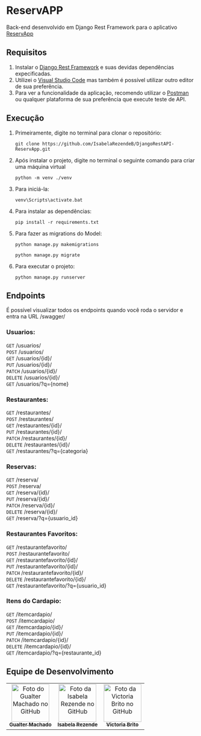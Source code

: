 # ReservAPP

Back-end desenvolvido em Django Rest Framework para o aplicativo [ReservApp](https://github.com/GualterMM/ReservApp)

## Requisitos
1. Instalar o [Django Rest Framework](https://www.django-rest-framework.org/) e suas devidas dependências expecificadas.
2. Utilizei o [Visual Studio Code](https://code.visualstudio.com/) mas também é possível utilizar outro editor de sua preferência.
3. Para ver a funcionalidade da aplicação, recomendo utilizar o [Postman](https://www.postman.com/downloads/) ou qualquer plataforma de sua preferência que execute teste de API.

## Execução
1. Primeiramente, digite no terminal para clonar o repositório:
    ```
    git clone https://github.com/IsabelaRezendeB/DjangoRestAPI-ReservApp.git
    ```

2. Após instalar o projeto, digite no terminal o seguinte comando para criar uma máquina virtual
    ```
    python -m venv ./venv
    ```
3. Para iniciá-la:
    ```
    venv\Scripts\activate.bat
    ```
4. Para instalar as dependências:
    ```
    pip install -r requirements.txt
    ```
5. Para fazer as migrations do Model:
    ```
    python manage.py makemigrations
    ```
    ```
    python manage.py migrate
    ```
6. Para executar o projeto:
    ```
    python manage.py runserver
    ```

## Endpoints
É possível visualizar todos os endpoints quando você roda o servidor e entra na URL /swagger/
### **Usuarios**: 
`GET` /usuarios/\
`POST` /usuarios/\
`GET` /usuarios/{id}/\
`PUT` /usuarios/{id}/\
`PATCH` /usuarios/{id}/\
`DELETE` /usuarios/{id}/\
`GET` /usuarios/?q={nome}
### **Restaurantes**: 
`GET` /restaurantes/\
`POST` /restaurantes/\
`GET` /restaurantes/{id}/\
`PUT` /restaurantes/{id}/\
`PATCH` /restaurantes/{id}/\
`DELETE` /restaurantes/{id}/\
`GET` /restaurantes/?q={categoria}
### **Reservas**: 
`GET` /reserva/\
`POST` /reserva/\
`GET` /reserva/{id}/\
`PUT` /reserva/{id}/\
`PATCH` /reserva/{id}/\
`DELETE` /reserva/{id}/\
`GET` /reserva/?q={usuario_id}
### **Restaurantes Favoritos**: 
`GET` /restaurantefavorito/\
`POST` /restaurantefavorito/\
`GET` /restaurantefavorito/{id}/\
`PUT` /restaurantefavorito/{id}/\
`PATCH` /restaurantefavorito/{id}/\
`DELETE` /restaurantefavorito/{id}/\
`GET` /restaurantefavorito/?q={usuario_id}
### **Itens do Cardapio**: 
`GET` /itemcardapio/\
`POST` /itemcardapio/\
`GET` /itemcardapio/{id}/\
`PUT` /itemcardapio/{id}/\
`PATCH` /itemcardapio/{id}/\
`DELETE` /itemcardapio/{id}/\
`GET` /itemcardapio/?q={restaurante_id}


## Equipe de Desenvolvimento


<table>
  <tr>
    <td align="center">
      <a href="https://github.com/GualterMM">
        <img src="https://avatars.githubusercontent.com/u/35864822?v=4" width="100px;" alt="Foto do Gualter Machado no GitHub"/><br>
        <sub>
          <b>Gualter Machado</b>
        </sub>
      </a>
    </td>
    <td align="center">
      <a href="https://github.com/IsabelaRezendeB">
        <img src="https://avatars.githubusercontent.com/u/49520751?v=4" width="100px;" alt="Foto da Isabela Rezende no GitHub"/><br>
        <sub>
          <b>Isabela Rezende</b>
        </sub>
      </a>
    </td>
    <td align="center">
      <a href="https://github.com/VictoriaRBrito">
        <img src="https://avatars.githubusercontent.com/u/82007104?v=4" width="100px;" alt="Foto da Victoria Brito no GitHub"/><br>
        <sub>
          <b>Victoria Brito</b>
        </sub>
      </a>
    </td>
  </tr>
</table>
